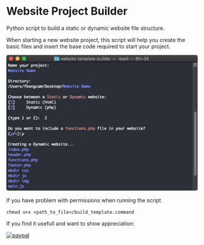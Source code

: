 # Website Project Builder
Python script to build a static or dynamic website file structure.

When starting a new website project, this script will help you create the basic files and insert the base code required to start your project.

![script](img/script.png)

If you have problem with permissions when running the script
```
chmod u+x <path_to_file>/build_template.command
```

If you find it usefull and want to show appreciation:

[![paypal](https://www.paypalobjects.com/en_US/i/btn/btn_donateCC_LG.gif)](https://www.paypal.com/donate/?business=APD32DNV2XBWN&no_recurring=0&currency_code=USD)

